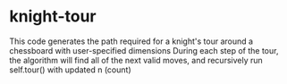 # knight-tour
This code generates the path required for a knight's tour  around a chessboard with user-specified dimensions
During each step of the tour, the algorithm will find all of the next valid moves, and recursively run self.tour() with updated n (count)

